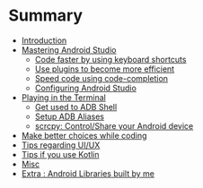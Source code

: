 # Summary

- [Introduction](./introduction.md)
- [Mastering Android Studio]()
    - [Code faster by using keyboard shortcuts](./code-faster-using-keyboard.md)
    - [Use plugins to become more efficient](./use-plugins-in-as.md)
    - [Speed code using code-completion](./use-code-completion-in-as.md)
    - [Configuring Android Studio](./configure-as.md)
- [Playing in the Terminal]()
    - [Get used to ADB Shell](./adb-shell.md)
    - [Setup ADB Aliases](./adb-aliases.md)
    - [scrcpy: Control/Share your Android device](./scrcpy.md)
- [Make better choices while coding](./make-better-choices-while-coding.md)
- [Tips regarding UI/UX](./tips-regarding-uiux.md)
- [Tips if you use Kotlin](./tips-if-you-use-kotlin.md)
- [Misc](./misc.md)
- [Extra : Android Libraries built by me](./extra-android-libraries-built-by-me.md)
